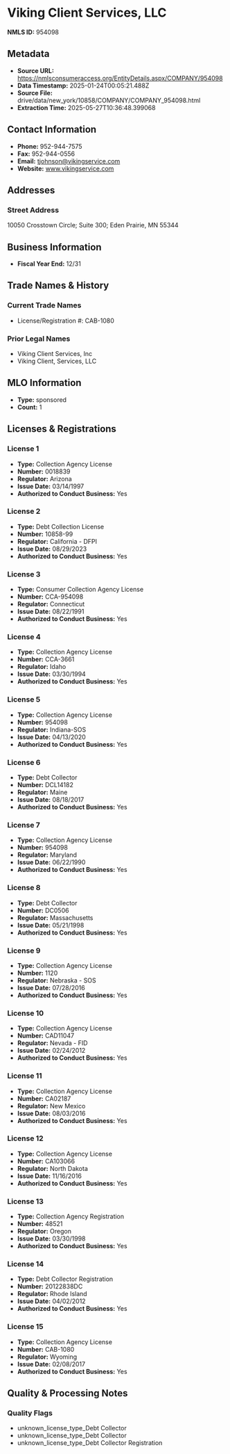 # Viking Client Services, LLC

**NMLS ID:** 954098

## Metadata
- **Source URL:** https://nmlsconsumeraccess.org/EntityDetails.aspx/COMPANY/954098
- **Data Timestamp:** 2025-01-24T00:05:21.488Z
- **Source File:** drive/data/new_york/10858/COMPANY/COMPANY_954098.html
- **Extraction Time:** 2025-05-27T10:36:48.399068

## Contact Information
- **Phone:** 952-944-7575
- **Fax:** 952-944-0556
- **Email:** tjohnson@vikingservice.com
- **Website:** www.vikingservice.com

## Addresses
### Street Address
10050 Crosstown Circle; Suite 300; Eden Prairie, MN 55344

## Business Information
- **Fiscal Year End:** 12/31

## Trade Names & History
### Current Trade Names
- License/Registration #: CAB-1080

### Prior Legal Names
- Viking Client Services, Inc
- Viking Client, Services, LLC

## MLO Information
- **Type:** sponsored
- **Count:** 1

## Licenses & Registrations

### License 1
- **Type:** Collection Agency License
- **Number:** 0018839
- **Regulator:** Arizona
- **Issue Date:** 03/14/1997
- **Authorized to Conduct Business:** Yes

### License 2
- **Type:** Debt Collection License
- **Number:** 10858-99
- **Regulator:** California - DFPI
- **Issue Date:** 08/29/2023
- **Authorized to Conduct Business:** Yes

### License 3
- **Type:** Consumer Collection Agency License
- **Number:** CCA-954098
- **Regulator:** Connecticut
- **Issue Date:** 08/22/1991
- **Authorized to Conduct Business:** Yes

### License 4
- **Type:** Collection Agency License
- **Number:** CCA-3661
- **Regulator:** Idaho
- **Issue Date:** 03/30/1994
- **Authorized to Conduct Business:** Yes

### License 5
- **Type:** Collection Agency License
- **Number:** 954098
- **Regulator:** Indiana-SOS
- **Issue Date:** 04/13/2020
- **Authorized to Conduct Business:** Yes

### License 6
- **Type:** Debt Collector
- **Number:** DCL14182
- **Regulator:** Maine
- **Issue Date:** 08/18/2017
- **Authorized to Conduct Business:** Yes

### License 7
- **Type:** Collection Agency License
- **Number:** 954098
- **Regulator:** Maryland
- **Issue Date:** 06/22/1990
- **Authorized to Conduct Business:** Yes

### License 8
- **Type:** Debt Collector
- **Number:** DC0506
- **Regulator:** Massachusetts
- **Issue Date:** 05/21/1998
- **Authorized to Conduct Business:** Yes

### License 9
- **Type:** Collection Agency License
- **Number:** 1120
- **Regulator:** Nebraska - SOS
- **Issue Date:** 07/28/2016
- **Authorized to Conduct Business:** Yes

### License 10
- **Type:** Collection Agency License
- **Number:** CAD11047
- **Regulator:** Nevada - FID
- **Issue Date:** 02/24/2012
- **Authorized to Conduct Business:** Yes

### License 11
- **Type:** Collection Agency License
- **Number:** CA02187
- **Regulator:** New Mexico
- **Issue Date:** 08/03/2016
- **Authorized to Conduct Business:** Yes

### License 12
- **Type:** Collection Agency License
- **Number:** CA103066
- **Regulator:** North Dakota
- **Issue Date:** 11/16/2016
- **Authorized to Conduct Business:** Yes

### License 13
- **Type:** Collection Agency Registration
- **Number:** 48521
- **Regulator:** Oregon
- **Issue Date:** 03/30/1998
- **Authorized to Conduct Business:** Yes

### License 14
- **Type:** Debt Collector Registration
- **Number:** 20122838DC
- **Regulator:** Rhode Island
- **Issue Date:** 04/02/2012
- **Authorized to Conduct Business:** Yes

### License 15
- **Type:** Collection Agency License
- **Number:** CAB-1080
- **Regulator:** Wyoming
- **Issue Date:** 02/08/2017
- **Authorized to Conduct Business:** Yes

## Quality & Processing Notes
### Quality Flags
- unknown_license_type_Debt Collector
- unknown_license_type_Debt Collector
- unknown_license_type_Debt Collector Registration
